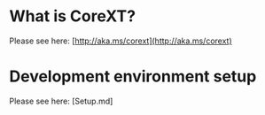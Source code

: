 # What is CoreXT?

Please see here: [http://aka.ms/corext](http://aka.ms/corext)

# Development environment setup

Please see here: [Setup.md]